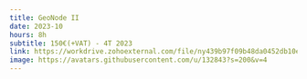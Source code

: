 ```yaml
---
title: GeoNode II
date: 2023-10
hours: 8h
subtitle: 150€(+VAT) - 4T 2023
link: https://workdrive.zohoexternal.com/file/ny439b97f09b48da0452db10e1de399af69ab
image: https://avatars.githubusercontent.com/u/132843?s=200&v=4
---
```


